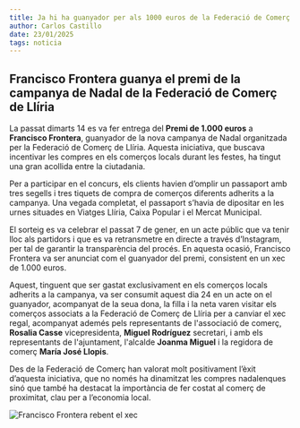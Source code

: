 ```yaml
---
title: Ja hi ha guanyador per als 1000 euros de la Federació de Comerç
author: Carlos Castillo
date: 23/01/2025
tags: noticia
---
```


## Francisco Frontera guanya el premi de la campanya de Nadal de la Federació de Comerç de Llíria

La passat dimarts 14 es va fer entrega del **Premi de 1.000 euros** a **Francisco Frontera**, guanyador de la nova campanya de Nadal organitzada per la Federació de Comerç de Llíria. Aquesta iniciativa, que buscava incentivar les compres en els comerços locals durant les festes, ha tingut una gran acollida entre la ciutadania.

Per a participar en el concurs, els clients havien d’omplir un passaport amb tres segells i tres tiquets de compra de comerços diferents adherits a la campanya. Una vegada completat, el passaport s’havia de dipositar en les urnes situades en Viatges Llíria, Caixa Popular i el Mercat Municipal.

El sorteig es va celebrar el passat 7 de gener, en un acte públic que va tenir lloc als partidors i que es va retransmetre en directe a través d’Instagram, per tal de garantir la transparència del procés. En aquesta ocasió, Francisco Frontera va ser anunciat com el guanyador del premi, consistent en un xec de 1.000 euros.

Aquest, tinguent que ser gastat exclusivament en els comerços locals adherits a la campanya, va ser consumit aquest dia 24 en un acte on el guanyador, acompanyat de la seua dona, la filla i la neta varen visitar els comerços associats a la Federació de Comerç de Llíria per a canviar el xec regal, acompanyat ademés pels representants de l'associació de comerç, **Rosalia Casse** vicepresidenta, **Miguel Rodríguez** secretari, i amb els representants de l'ajuntament, l'alcalde **Joanma Miguel** i la regidora de comerç **María José Llopis**.

Des de la Federació de Comerç han valorat molt positivament l’èxit d’aquesta iniciativa, que no només ha dinamitzat les compres nadalenques sinó que també ha destacat la importància de fer costat al comerç de proximitat, clau per a l’economia local.

![Francisco Frontera rebent el xec](/assets/continguts/recursos/20250125-Fedeco-1000.jpg "Francisco Frontera rebent el xec")



